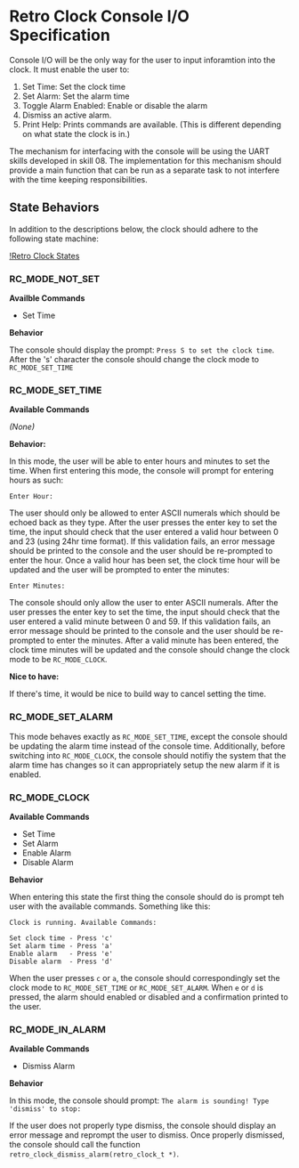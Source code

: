 # Retro Clock Console I/O Specification

Console I/O will be the only way for the user to input inforamtion
into the clock. It must enable the user to:

1. Set Time:  Set the clock time
2. Set Alarm: Set the alarm time
3. Toggle Alarm Enabled: Enable or disable the alarm
4. Dismiss an active alarm.
5. Print Help: Prints commands are available. (This is different depending
   on what state the clock is in.)

The mechanism for interfacing with the console will be using the UART skills
developed in skill 08. The implementation for this mechanism should provide
a main function that can be run as a separate task to not interfere with the
time keeping responsibilities.

## State Behaviors

In addition to the descriptions below, the clock should adhere to the following
state machine:

[!Retro Clock States](../images/state_diagram.jpg)

### RC_MODE_NOT_SET

**Availble Commands**

* Set Time


**Behavior**

The console should display the prompt: `Press S to set the clock time`. After the 's'
character the console should change the clock mode to `RC_MODE_SET_TIME`


### RC_MODE_SET_TIME

**Available Commands**

_(None)_

**Behavior:**

In this mode, the user will be able to enter hours and minutes to set the time.
When first entering this mode, the console will prompt for entering hours as such:

`Enter Hour: `

The user should only be allowed to enter ASCII numerals which should be echoed back
as they type. After the user presses the enter key to set the time, the input should
check that the user entered a valid hour between 0 and 23 (using 24hr time format).
If this validation fails, an error message should be printed to the console and
the user should be re-prompted to enter the hour. Once a valid hour has been set,
the clock time hour will be updated and the user will be prompted to enter the minutes:

`Enter Minutes: `

The console should only allow the user to enter ASCII numerals. After the user presses the
enter key to set the time, the input should check that the user entered a valid minute
between 0 and 59. If this validation fails, an error message should be printed to the console
and the user should be re-prompted to enter the minutes.  After a valid minute has been entered,
the clock time minutes will be updated and the console should change the clock mode to
be `RC_MODE_CLOCK`.

**Nice to have:**

If there's time, it would be nice to build way to cancel setting the time.


### RC_MODE_SET_ALARM

This mode behaves exactly as `RC_MODE_SET_TIME`, except the console should
be updating the alarm time instead of the console time. Additionally,
before switching into `RC_MODE_CLOCK`, the console should notifiy the system
that the alarm time has changes so it can appropriately setup the new alarm
if it is enabled.


### RC_MODE_CLOCK

**Available Commands**

* Set Time
* Set Alarm
* Enable Alarm
* Disable Alarm

**Behavior**

When entering this state the first thing the console should do is prompt teh user
with the available commands. Something like this:

```
Clock is running. Available Commands:

Set clock time - Press 'c'
Set alarm time - Press 'a'
Enable alarm   - Press 'e'
Disable alarm  - Press 'd'
```

When the user presses `c` or `a`, the console should correspondingly set the clock mode
to `RC_MODE_SET_TIME` or `RC_MODE_SET_ALARM`. When `e` or `d` is pressed, the alarm
should enabled or disabled and a confirmation printed to the user.


### RC_MODE_IN_ALARM

**Available Commands**

* Dismiss Alarm

**Behavior**

In this mode, the console should prompt: `The alarm is sounding! Type 'dismiss' to stop: `

If the user does not properly type dismiss, the console should display an error message
and reprompt the user to dismiss. Once properly dismissed, the console should call
the function `retro_clock_dismiss_alarm(retro_clock_t *)`.
